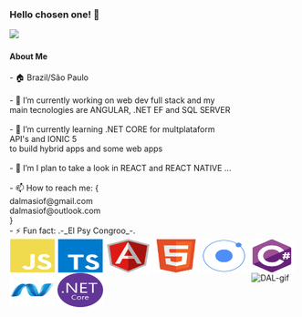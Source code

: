 ### Hello chosen one! 🖖

<div style="display: inline-block;" >
     <span>
    <a href="https://github.com/dalmasiof"><a/>
       

  <img height="180em" src="https://github-readme-stats.vercel.app/api/top-langs/?username=dalmasiof&layout=compact&langs_count=7&theme=dark"/> 
      </span>
</div>

#### About Me 
    
<div>
- 🏠 Brazil/São Paulo<br>
  <br>
- 🔭 I’m currently working on web dev full stack and my
  <br> main tecnologies are ANGULAR, .NET EF and SQL SERVER<br>
 <br>
- 🌱 I’m currently learning .NET CORE for multplataform<br>
  API's and IONIC 5<br>
  to build hybrid apps and some web apps<br>
  <br>
- 👀 I’m I plan to take a look in REACT and REACT NATIVE ...<br>
  <br>
- 📫 How to reach me: {<br>
    dalmasiof@gmail.com<br>
    dalmasiof@outlook.com<br>
 }
 <br>
- ⚡ Fun fact: .-_El Psy Congroo_-. 
    <br>
</div>
  
<div>

  <img align="center" alt="DAL-Js" height="60" width="80" src="https://raw.githubusercontent.com/devicons/devicon/master/icons/javascript/javascript-plain.svg">
  <img align="center" alt="DAL-Ts" height="60" width="80" src="https://raw.githubusercontent.com/devicons/devicon/master/icons/typescript/typescript-plain.svg">
  <img align="center" alt="DAL-netcore" height="60" width="80" src="https://raw.githubusercontent.com/devicons/devicon/master/icons/angularjs/angularjs-original.svg">
  <img align="center" alt="DAL-HTML" height="60" width="80" src="https://raw.githubusercontent.com/devicons/devicon/master/icons/html5/html5-original.svg">
  <img align="center" alt="DAL-Python" height="60" width="80" src="https://raw.githubusercontent.com/devicons/devicon/master/icons/ionic/ionic-original.svg">
  <img align="center" alt="DAL-Csharp" height="60" width="80" src="https://raw.githubusercontent.com/devicons/devicon/master/icons/csharp/csharp-original.svg">
  <img align="center" alt="DAL-dotnet" height="60" width="80" src="https://raw.githubusercontent.com/devicons/devicon/master/icons/dot-net/dot-net-original.svg">
  <img align="center" alt="DAL-netcore" height="60" width="80" src="https://raw.githubusercontent.com/devicons/devicon/master/icons/dotnetcore/dotnetcore-original.svg">
  
  
  
  <img align="right" alt="DAL-gif" height="60" width="80" src="https://64.media.tumblr.com/bc91fffa1f7f71014fddf10d3d2decbd/tumblr_pkxty5psM71sguk2k_1280.gifv">
  
</div>
